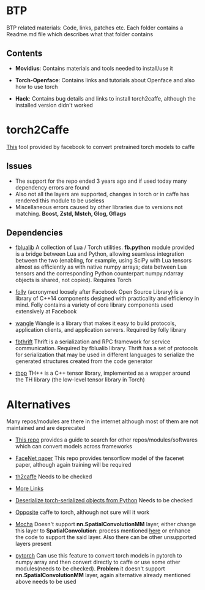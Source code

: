 # BTP
BTP related materials: Code, links, patches etc. Each folder contains a Readme.md file which describes what that folder contains

## Contents
* **Movidius**: Contains materials and tools needed to install/use it

* **Torch-Openface**: Contains links and tutorials about Openface and also how to use torch

* **Hack**: Contains bug details and links to install torch2caffe, although the installed version didn't worked

# torch2Caffe
[This](https://github.com/facebook/fb-caffe-exts) tool provided by facebook to convert pretrained torch models to caffe

## Issues
* The support for the repo ended 3 years ago and if used today many dependency errors are found
* Also not all the layers are supported, changes in torch or in caffe has rendered this module to be useless
* Miscellaneous errors caused by other libraries due to versions not matching. **Boost, Zstd, Mstch, Glog, Gflags**

## Dependencies
* [fblualib](https://github.com/facebookarchive/fblualib) A collection of Lua / Torch utilities. **fb.python** module provided is a bridge between Lua and Python, allowing seamless integration between the two (enabling, for example, using SciPy with Lua tensors almost as efficiently as with native numpy arrays; data between Lua tensors and the corresponding Python counterpart numpy.ndarray objects is shared, not copied). Requires Torch

* [folly](https://github.com/facebook/folly) (acronymed loosely after Facebook Open Source Library) is a library of C++14 components designed with practicality and efficiency in mind. Folly contains a variety of core library components used extensively at Facebook

* [wangle](https://github.com/facebook/wangle) Wangle is a library that makes it easy to build protocols, application clients, and application servers. Required by folly library

* [fbthrift](https://github.com/facebook/fbthrift) Thrift is a serialization and RPC framework for service communication. Required by fblualib library. Thrift has a set of protocols for serialization that may be used in different languages to serialize the generated structures created from the code generator

* [thpp](https://github.com/facebook/thpp) TH++ is a C++ tensor library, implemented as a wrapper around the TH library (the low-level tensor library in Torch)

# Alternatives
Many repos/modules are there in the internet although most of them are not maintained and are deprecated

* [This repo](https://github.com/ysh329/deep-learning-model-convertor) provides a guide to search for other repos/modules/softwares which can convert models across frameworks

* [FaceNet paper](https://github.com/davidsandberg/facenet) This repo provides tensorflow model of the facenet paper, although again training will be required

* [th2caffe](https://github.com/e-lab/th2caffe) Needs to be checked

* [More Links](https://discuss.pytorch.org/t/convert-import-torch-model-to-pytorch/37)

* [Deserialize torch-serialized objects from Python](https://github.com/bshillingford/python-torchfile) Needs to be checked

* [Opposite](https://github.com/fanq15/caffe_to_torch_to_pytorch) caffe to torch, although not sure will it work

* [Mocha](https://github.com/kuangliu/mocha) Doesn't support **nn.SpatialConvolutionMM** layer, either change this layer to **SpatialConvolution**: process mentioned [here](https://discuss.pytorch.org/t/load-lua-got-unknown-lua-class/1678) or enhance the code to support the said layer. Also there can be other unsupported layers present

* [pytorch](https://stackoverflow.com/questions/41861354/loading-torch7-trained-models-t7-in-pytorch) Can use this feature to convert torch models in pytorch to numpy array and then convert directly to caffe or use some other modules(needs to be checked). **Problem** it doesn't support **nn.SpatialConvolutionMM** layer, again alternative already mentioned above needs to be used
